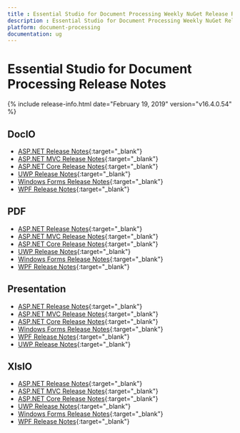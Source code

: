 ```yaml
---
title : Essential Studio for Document Processing Weekly NuGet Release Release Notes  
description : Essential Studio for Document Processing Weekly NuGet Release Release Notes  
platform: document-processing
documentation: ug
---
```


# Essential Studio for Document Processing  Release Notes  

{% include release-info.html date="February 19, 2019" version="v16.4.0.54" %} 

## DocIO

* [ASP.NET Release Notes](/aspnet/release-notes/v16.4.0.54#docio){:target="_blank"}
* [ASP.NET MVC Release Notes](/aspnetmvc/release-notes/v16.4.0.54#docio){:target="_blank"}
* [ASP.NET Core Release Notes](/aspnet-core/release-notes/v16.4.0.54#docio){:target="_blank"}
* [UWP Release Notes](/uwp/release-notes/v16.4.0.54#docio){:target="_blank"}
* [Windows Forms Release Notes](/windowsforms/release-notes/v16.4.0.54#docio){:target="_blank"}
* [WPF Release Notes](/wpf/release-notes/v16.4.0.54#docio){:target="_blank"}


## PDF

* [ASP.NET Release Notes](/aspnet/release-notes/v16.4.0.54#pdf){:target="_blank"}
* [ASP.NET MVC Release Notes](/aspnetmvc/release-notes/v16.4.0.54#pdf){:target="_blank"}
* [ASP.NET Core Release Notes](/aspnet-core/release-notes/v16.4.0.54#pdf){:target="_blank"}
* [UWP Release Notes](/uwp/release-notes/v16.4.0.54#pdf){:target="_blank"}
* [Windows Forms Release Notes](/windowsforms/release-notes/v16.4.0.54#pdf){:target="_blank"}
* [WPF Release Notes](/wpf/release-notes/v16.4.0.54#pdf){:target="_blank"}


## Presentation

* [ASP.NET Release Notes](/aspnet/release-notes/v16.4.0.54#presentation){:target="_blank"}
* [ASP.NET MVC Release Notes](/aspnetmvc/release-notes/v16.4.0.54#presentation){:target="_blank"}
* [ASP.NET Core Release Notes](/aspnet-core/release-notes/v16.4.0.54#presentation){:target="_blank"}
* [Windows Forms Release Notes](/windowsforms/release-notes/v16.4.0.54#presentation){:target="_blank"}
* [WPF Release Notes](/wpf/release-notes/v16.4.0.54#presentation){:target="_blank"}
* [UWP Release Notes](/uwp/release-notes/v16.4.0.54#presentation){:target="_blank"}


## XlsIO

* [ASP.NET Release Notes](/aspnet/release-notes/v16.4.0.54#xlsio){:target="_blank"}
* [ASP.NET MVC Release Notes](/aspnetmvc/release-notes/v16.4.0.54#xlsio){:target="_blank"}
* [ASP.NET Core Release Notes](/aspnet-core/release-notes/v16.4.0.54#xlsio){:target="_blank"}
* [UWP Release Notes](/uwp/release-notes/v16.4.0.54#xlsio){:target="_blank"}
* [Windows Forms Release Notes](/windowsforms/release-notes/v16.4.0.54#xlsio){:target="_blank"}
* [WPF Release Notes](/wpf/release-notes/v16.4.0.54#xlsio){:target="_blank"}